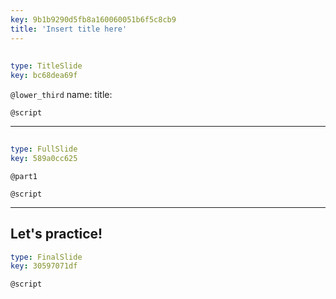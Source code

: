 ```yaml
---
key: 9b1b9290d5fb8a160060051b6f5c8cb9
title: 'Insert title here'
---
```


##     

```yaml
type: TitleSlide
key: bc68dea69f
```

`@lower_third`
name: 
title: 

`@script`


---

##     

```yaml
type: FullSlide
key: 589a0cc625
```

`@part1`


`@script`


---

## Let's practice!

```yaml
type: FinalSlide
key: 30597071df
```

`@script`
